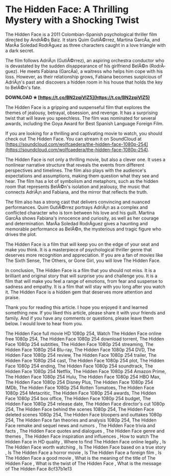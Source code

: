 # The Hidden Face: A Thrilling Mystery with a Shocking Twist
 
The Hidden Face is a 2011 Colombian-Spanish psychological thriller film directed by AndrÃ©s Baiz. It stars Quim GutiÃ©rrez, Martina GarcÃ­a, and MarÃ­a Soledad RodrÃ­guez as three characters caught in a love triangle with a dark secret.
 
The film follows AdriÃ¡n (GutiÃ©rrez), an aspiring orchestra conductor who is devastated by the sudden disappearance of his girlfriend BelÃ©n (RodrÃ­guez). He meets Fabiana (GarcÃ­a), a waitress who helps him cope with his loss. However, as their relationship grows, Fabiana becomes suspicious of AdriÃ¡n's past and discovers a hidden room in his house that holds the key to BelÃ©n's fate.
 
**DOWNLOAD ✯ [https://t.co/BN2zqiVlZ5](https://t.co/BN2zqiVlZ5)**


 
The Hidden Face is a gripping and suspenseful film that explores the themes of jealousy, betrayal, obsession, and revenge. It has a surprising twist that will leave you speechless. The film was nominated for several awards, including the Goya Award for Best Spanish Language Foreign Film.
 
If you are looking for a thrilling and captivating movie to watch, you should check out The Hidden Face. You can stream it on SoundCloud at [https://soundcloud.com/wolfcaedera/the-hidden-face-1080p-254](https://soundcloud.com/wolfcaedera/the-hidden-face-1080p-254).

The Hidden Face is not only a thrilling movie, but also a clever one. It uses a nonlinear narrative structure that reveals the events from different perspectives and timelines. The film also plays with the audience's expectations and assumptions, making them question what they see and hear. The film has a lot of symbolism and metaphors, such as the hidden room that represents BelÃ©n's isolation and jealousy, the music that connects AdriÃ¡n and Fabiana, and the mirror that reflects the truth.
 
The film also has a strong cast that delivers convincing and nuanced performances. Quim GutiÃ©rrez portrays AdriÃ¡n as a complex and conflicted character who is torn between his love and his guilt. Martina GarcÃ­a shows Fabiana's innocence and curiosity, as well as her courage and determination. MarÃ­a Soledad RodrÃ­guez gives a haunting and memorable performance as BelÃ©n, the mysterious and tragic figure who drives the plot.
 
The Hidden Face is a film that will keep you on the edge of your seat and make you think. It is a masterpiece of psychological thriller genre that deserves more recognition and appreciation. If you are a fan of movies like The Sixth Sense, The Others, or Gone Girl, you will love The Hidden Face.

In conclusion, The Hidden Face is a film that you should not miss. It is a brilliant and original story that will surprise you and challenge you. It is a film that will make you feel a range of emotions, from fear and suspense to sadness and empathy. It is a film that will stay with you long after you watch it. The Hidden Face is a hidden gem that deserves more attention and praise.
 
Thank you for reading this article. I hope you enjoyed it and learned something new. If you liked this article, please share it with your friends and family. And if you have any comments or questions, please leave them below. I would love to hear from you.
 
The Hidden Face full movie HD 1080p 254,  Watch The Hidden Face online free 1080p 254,  The Hidden Face 1080p 254 download torrent,  The Hidden Face 1080p 254 subtitles,  The Hidden Face 1080p 254 streaming,  The Hidden Face 1080p 254 Blu-ray,  The Hidden Face 1080p 254 DVD,  The Hidden Face 1080p 254 review,  The Hidden Face 1080p 254 trailer,  The Hidden Face 1080p 254 cast,  The Hidden Face 1080p 254 plot,  The Hidden Face 1080p 254 ending,  The Hidden Face 1080p 254 soundtrack,  The Hidden Face 1080p 254 Netflix,  The Hidden Face 1080p 254 Amazon Prime,  The Hidden Face 1080p 254 Hulu,  The Hidden Face 1080p 254 HBO Max,  The Hidden Face 1080p 254 Disney Plus,  The Hidden Face 1080p 254 IMDb,  The Hidden Face 1080p 254 Rotten Tomatoes,  The Hidden Face 1080p 254 Metacritic,  The Hidden Face 1080p 254 awards,  The Hidden Face 1080p 254 box office,  The Hidden Face 1080p 254 budget,  The Hidden Face 1080p 254 release date,  The Hidden Face director's cut 1080p 254,  The Hidden Face behind the scenes 1080p 254,  The Hidden Face deleted scenes 1080p 254,  The Hidden Face bloopers and outtakes 1080p 254,  The Hidden Face fan theories and analysis 1080p 254,  The Hidden Face remake and sequel news and rumors ,  The Hidden Face trivia and facts ,  The Hidden Face quotes and dialogues ,  The Hidden Face genre and themes ,  The Hidden Face inspiration and influences ,  How to watch The Hidden Face in HD quality ,  Where to find The Hidden Face online legally ,  Is The Hidden Face worth watching ,  Is The Hidden Face based on a true story ,  Is The Hidden Face a horror movie ,  Is The Hidden Face a foreign film ,  Is The Hidden Face a good movie ,  What is the meaning of the title of The Hidden Face ,  What is the twist of The Hidden Face ,  What is the message of The Hidden Face
 8cf37b1e13
 
